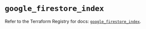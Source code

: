 # `google_firestore_index`

Refer to the Terraform Registry for docs: [`google_firestore_index`](https://registry.terraform.io/providers/hashicorp/google-beta/6.28.0/docs/resources/google_firestore_index).
